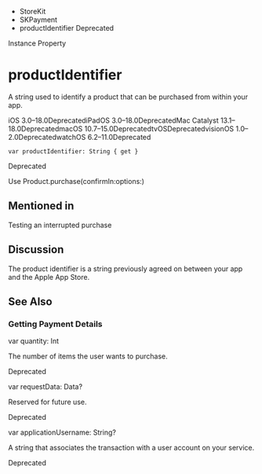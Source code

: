 

- StoreKit
- SKPayment
-  productIdentifier Deprecated

Instance Property

# productIdentifier

A string used to identify a product that can be purchased from within your app.

iOS 3.0–18.0DeprecatediPadOS 3.0–18.0DeprecatedMac Catalyst 13.1–18.0DeprecatedmacOS 10.7–15.0DeprecatedtvOSDeprecatedvisionOS 1.0–2.0DeprecatedwatchOS 6.2–11.0Deprecated

``` source
var productIdentifier: String { get }
```

Deprecated

Use Product.purchase(confirmIn:options:)

## Mentioned in 

Testing an interrupted purchase

## Discussion

The product identifier is a string previously agreed on between your app and the Apple App Store.

## See Also

### Getting Payment Details

var quantity: Int

The number of items the user wants to purchase.

Deprecated

var requestData: Data?

Reserved for future use.

Deprecated

var applicationUsername: String?

A string that associates the transaction with a user account on your service.

Deprecated


